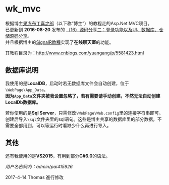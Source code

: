 # wk_mvc

根据博主[果冻布丁喜之郎](http://yuangang.cnblogs.com)（以下称“博主”）的教程走的Asp.Net MVC项目。  
已更新到 **2016-08-20** 发布的 [（16）源码分享二：登录功能以及UI、数据库、仓储源码分享](http://www.cnblogs.com/yuangang/p/5789748.html)。   
并且根据博主的[SignalR教程](http://www.cnblogs.com/yuangang/p/5617704.html)实现了**在线聊天室**的功能。

其教程目录为：<http://www.cnblogs.com/yuangang/p/5581423.html>

## 数据库说明

我使用的是**LocalDB**，启动时若无数据库文件会自动创建，位于`\WebPage\App_Data`。  
**因为`App_Data`文件夹被我设置忽略了，若有需要请手动创建，不然无法自动创建LocalDb数据库。**  
  
若你使用的是**Sql Server**，只需修改`\WebPage\Web.config`里的连接字符串即可。  
创建后导入`\sql`文件夹里的sql语句。这些是博主共享的数据库里的部分数据，不需要全部用到，可以等运行时看缺少什么再进行导入。

## 其他
还有我使用的是**VS2015**，有用到部分**C#6.0**的语法。

*用户名密码为：admin/pai415926*

2017-4-14 Thomas 進行修改


